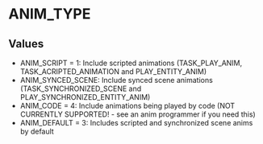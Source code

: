 # ANIM_TYPE

## Values
* ANIM_SCRIPT = 1: Include scripted animations (TASK_PLAY_ANIM, TASK_ACRIPTED_ANIMATION and PLAY_ENTITY_ANIM)
* ANIM_SYNCED_SCENE: Include synced scene animations (TASK_SYNCHRONIZED_SCENE and PLAY_SYNCHRONIZED_ENTITY_ANIM)
* ANIM_CODE = 4: Include animations being played by code (NOT CURRENTLY SUPPORTED! - see an anim programmer if you need this)
* ANIM_DEFAULT = 3: Includes scripted and synchronized scene anims by default